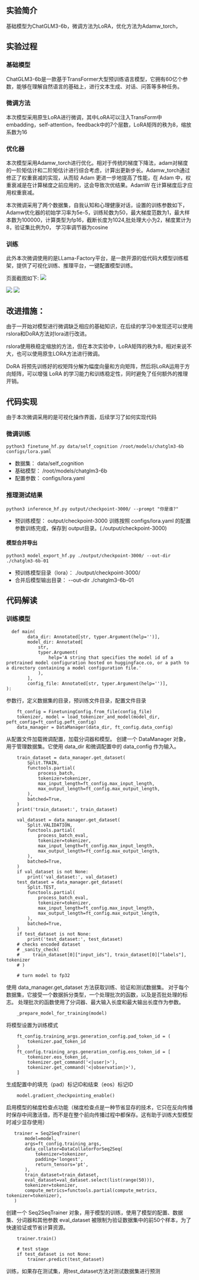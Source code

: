 ## 实验简介 
基础模型为ChatGLM3-6b，微调方法为LoRA，优化方法为Adamw_torch，
## 实验过程
### 基础模型
ChatGLM3-6b是一款基于TransFormer大型预训练语言模型，它拥有60亿个参数，能够在理解自然语言的基础上，进行文本生成、对话、问答等多种任务。
### 微调方法
本次模型采用原生LoRA进行微调，其中LoRA可以注入TransForm中embadding，self-attention，feedback中的7个层数，LoRA矩阵的秩为8，缩放系数为16
### 优化器
本次模型采用Adamw_torch进行优化。相对于传统的梯度下降法，adam对梯度的一阶矩估计和二阶矩估计进行综合考虑，计算出更新步长。Adamw_torch通过修正了权重衰减的实现，从而较 Adam 更进一步地提高了性能，在 Adam 中，权重衰减是在计算梯度之前应用的，这会导致次优结果。AdamW 在计算梯度后才应用权重衰减。
  
本次微调采用了两个数据集，自我认知和心理健康对话，设置的训练参数如下，Adamw优化器的初始学习率为5e-5，训练轮数为50，最大梯度范数为1，最大样本数为100000，计算类型为fp16，截断长度为1024,批处理大小为2，梯度累计为8，验证集比例为0， 学习率调节器为cosine
### 训练
此外本次微调使用的是LLama-Factory平台，是一款开源的低代码大模型训练框架，提供了可视化训练、推理平台，一键配置模型训练。

页面截图如下:
<image src='images/1.png'>

<image src='images/2.png'>

<image src='images/3.png'>


## 改进措施：
由于一开始对模型进行微调缺乏相应的基础知识，在后续的学习中发现还可以使用rslora和DoRA方法对lora进行改进。
  
rslora使用秩稳定缩放的方法，但在本次实验中，LoRA矩阵的秩为8，相对来说不大，也可以使用原生LORA方法进行微调。
  
DoRA 将预先训练好的权矩阵分解为幅度向量和方向矩阵，然后将LoRA运用于方向矩阵，可以增强 LoRA 的学习能力和训练稳定性，同时避免了任何额外的推理开销。

## 代码实现
由于本次微调采用的是可视化操作界面，后续学习了如何实现代码

### 微调训练
```
python3 finetune_hf.py data/self_cognition /root/models/chatglm3-6b configs/lora.yaml 
```
- 数据集： data/self_cognition
- 基础模型： /root/models/chatglm3-6b
- 配置参数： configs/lora.yaml

### 推理测试结果
```
python3 inference_hf.py output/checkpoint-3000/ --prompt "你是谁?"
```
- 预训练模型： output/checkpoint-3000
训练按照 configs/lora.yaml 的配置参数训练完成，保存到 output目录。(./output/checkpoint-3000)

#### 模型合并导出
```
python3 model_export_hf.py ./output/checkpoint-3000/ --out-dir ./chatglm3-6b-01
```
- 预训练模型目录（lora）： ./output/checkpoint-3000/
- 合并后模型输出目录： --out-dir ./chatglm3-6b-01

## 代码解读
### 训练模型
```
  def main(
        data_dir: Annotated[str, typer.Argument(help='')],
        model_dir: Annotated[
            str,
            typer.Argument(
                help='A string that specifies the model id of a pretrained model configuration hosted on huggingface.co, or a path to a directory containing a model configuration file.'
            ),
        ],
        config_file: Annotated[str, typer.Argument(help='')],
):
```
 参数行，定义数据集的目录，预训练文件目录，配置文件目录
```
    ft_config = FinetuningConfig.from_file(config_file)
    tokenizer, model = load_tokenizer_and_model(model_dir, peft_config=ft_config.peft_config)
    data_manager = DataManager(data_dir, ft_config.data_config)
```
从配置文件加载微调配置，加载分词器和模型。
创建一个 DataManager 对象，用于管理数据集。它使用 data_dir 和微调配置中的 data_config 作为输入。
```
    train_dataset = data_manager.get_dataset(
        Split.TRAIN, 
        functools.partial(
            process_batch,
            tokenizer=tokenizer,
            max_input_length=ft_config.max_input_length, 
            max_output_length=ft_config.max_output_length, 
        ),
        batched=True,
    )
    print('train_dataset:', train_dataset)

    val_dataset = data_manager.get_dataset(
        Split.VALIDATION,
        functools.partial(
            process_batch_eval,
            tokenizer=tokenizer,
            max_input_length=ft_config.max_input_length,
            max_output_length=ft_config.max_output_length,
        ),
        batched=True,
    )
    if val_dataset is not None:
        print('val_dataset:', val_dataset)
    test_dataset = data_manager.get_dataset(
        Split.TEST,
        functools.partial(
            process_batch_eval,
            tokenizer=tokenizer,
            max_input_length=ft_config.max_input_length,
            max_output_length=ft_config.max_output_length,
        ),
        batched=True,
    )
    if test_dataset is not None:
        print('test_dataset:', test_dataset)
    # checks encoded dataset
    # _sanity_check(
    #     train_dataset[0]["input_ids"], train_dataset[0]["labels"], tokenizer
    # )

    # turn model to fp32
```
使用 data_manager.get_dataset 方法获取训练、验证和测试数据集。
对于每个数据集，它接受一个数据拆分类型，一个处理批次的函数，以及是否批处理的标志。
处理批次的函数使用了分词器、最大输入长度和最大输出长度作为参数。

```
    _prepare_model_for_training(model)
```
将模型设置为训练模式
```
    ft_config.training_args.generation_config.pad_token_id = (
        tokenizer.pad_token_id
    )
    ft_config.training_args.generation_config.eos_token_id = [
        tokenizer.eos_token_id,
        tokenizer.get_command('<|user|>'),
        tokenizer.get_command('<|observation|>'),
    ]
```
生成配置中的填充（pad）标记ID和结束（eos）标记ID
```
    model.gradient_checkpointing_enable()
 ```
 启用模型的梯度检查点功能（梯度检查点是一种节省显存的技术，它只在反向传播时保存中间激活值，而不是在整个前向传播过程中都保存。这有助于训练大型模型时减少显存使用）
 ``` 
    trainer = Seq2SeqTrainer(
        model=model,
        args=ft_config.training_args,
        data_collator=DataCollatorForSeq2Seq(
            tokenizer=tokenizer,
            padding='longest',
            return_tensors='pt',
        ),
        train_dataset=train_dataset,
        eval_dataset=val_dataset.select(list(range(50))),
        tokenizer=tokenizer,
        compute_metrics=functools.partial(compute_metrics, tokenizer=tokenizer),
    )
```
创建一个 Seq2SeqTrainer 对象，用于模型的训练，使用了模型的配置、数据集、分词器和其他参数
eval_dataset 被限制为验证数据集中的前50个样本，为了快速验证或节省计算资源。
```
    trainer.train()

    # test stage
    if test_dataset is not None:
        trainer.predict(test_dataset)
```
训练，如果存在测试集，用test_dataset方法对测试数据集进行预测